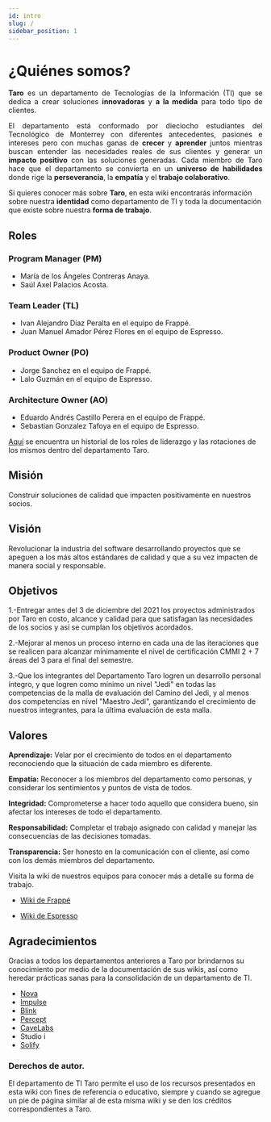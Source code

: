 ```yaml
---
id: intro
slug: /
sidebar_position: 1
---
```


# ¿Quiénes somos?

<div class="warning" style={{padding: '1em', backgroundColor:'#EAE3F6', color: '#000000', borderRadius:'5px 35px'}}>
<span>
<p align="justify" style={{marginLeft: '1em', marginRight: '1em', fontSize: '17px'}}>
  <b>Taro</b> es un departamento de Tecnologías de la Información (TI) que se dedica a crear soluciones <b>innovadoras</b> y <b>a la medida</b> para todo tipo de clientes.</p>
<p align="justify" style={{marginLeft: '1em', marginRight: '1em', fontSize: '17px'}}>
El departamento está conformado por dieciocho estudiantes del Tecnológico de Monterrey con diferentes antecedentes, pasiones e intereses pero con muchas ganas de <b>crecer</b> y <b>aprender</b> juntos mientras buscan entender las necesidades reales de sus clientes y generar un <b>impacto positivo</b> con las soluciones generadas. 
    Cada miembro de Taro hace que el departamento se convierta en un <b>universo de habilidades</b> donde rige la <b>perseverancia</b>, la <b>empatía</b> y el <b>trabajo colaborativo</b>.
</p>
</span>
</div>
<p style={{marginLeft: '1em', marginTop: '2em', fontSize: '15px'}}>
Si quieres conocer más sobre <b>Taro</b>, en esta wiki encontrarás información sobre nuestra <b>identidad</b> como departamento de TI y toda la documentación que existe sobre nuestra <b>forma de trabajo</b>.
</p>

## Roles

### Program Manager (PM)

- María de los Ángeles Contreras Anaya.
- Saúl Axel Palacios Acosta.

### Team Leader (TL)

- Ivan Alejandro Díaz Peralta en el equipo de Frappé.
- Juan Manuel Amador Pérez Flores en el equipo de Espresso.

### Product Owner (PO)

- Jorge Sanchez en el equipo de Frappé.
- Lalo Guzmán en el equipo de Espresso.

### Architecture Owner (AO)

- Eduardo Andrés Castillo Perera en el equipo de Frappé.
- Sebastian Gonzalez Tafoya en el equipo de Espresso.

[Aquí](https://docs.google.com/spreadsheets/d/1naF2ckYlDvAIQoa3ptkEfBDong-dnMHzKCRtS0vz6x8/edit#gid=0) se encuentra un historial de los roles de liderazgo y las rotaciones de los mismos dentro del departamento Taro.

## Misión

Construir soluciones de calidad que impacten positivamente en nuestros socios.

## Visión

Revolucionar la industria del software desarrollando proyectos que se apeguen a los más altos estándares de calidad y que a su vez impacten de manera social y responsable.

## Objetivos

1.-Entregar antes del 3 de diciembre del 2021 los proyectos administrados por Taro en costo, alcance y calidad para que satisfagan las necesidades de los socios y así se cumplan los objetivos acordados.

2.-Mejorar al menos un proceso interno en cada una de las iteraciones que se realicen para alcanzar mínimamente el nivel de certificación CMMI 2 + 7 áreas del 3 para el final del semestre.

3.-Que los integrantes del Departamento Taro logren un desarrollo personal íntegro, y que logren como mínimo un nivel "Jedi" en todas las competencias de la malla de evaluación del Camino del Jedi, y al menos dos competencias en nivel "Maestro Jedi", garantizando el crecimiento de nuestros integrantes, para la última evaluación de esta malla.

## Valores

**Aprendizaje:** Velar por el crecimiento de todos en el departamento reconociendo que la situación de cada miembro es diferente.

**Empatía:** Reconocer a los miembros del departamento como personas, y considerar los sentimientos y puntos de vista de todos.

**Integridad:** Comprometerse a hacer todo aquello que considera bueno, sin afectar los intereses de todo el departamento.

**Responsabilidad:** Completar el trabajo asignado con calidad y manejar las consecuencias de las decisiones tomadas.

**Transparencia:** Ser honesto en la comunicación con el cliente, así como con los demás miembros del departamento.

<p style={{fontSize: '17px', marginLeft: '1em', marginTop: '2em'}}>
Visita la wiki de nuestros equipos para conocer más a detalle su forma de trabajo.
</p>

- [Wiki de Frappé](https://taro-it.github.io/frappe/)

- [Wiki de Espresso](https://taro-it.github.io/Espresso_doc/)

## Agradecimientos

Gracias a todos los departamentos anteriores a Taro por brindarnos su conocimiento por medio de la documentación de sus wikis, así como heredar prácticas sanas para la consolidación de un departamento de TI.

- [Nova](https://github.com/novaDepto/Nova/wiki)
- [Impulse](https://impulse-semestrei.github.io/)
- [Blink](https://bitbucket.org/KaryRs/blink_wiki/wiki/Home)
- [Percept](https://github.com/97joaquinhr/Percept/wiki)
- [CaveLabs](https://github.com/CaveLabs-1/Wiki)
- Studio i
- [Solify](https://github.com/Solify-IT/docs/wiki)

### Derechos de autor.

El departamento de TI Taro permite el uso de los recursos presentados en esta wiki con fines de referencia o educativo, siempre y cuando se agregue un pie de página similar al de esta misma wiki y se den los créditos correspondientes a Taro.
